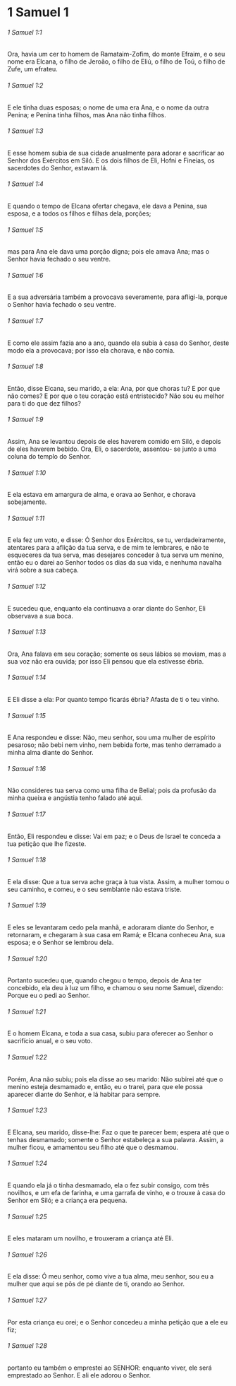 # 1 Samuel 1

###### 1 Samuel 1:1

Ora, havia um cer to homem de Ramataim-Zofim, do monte Efraim, e o seu nome era Elcana, o filho de Jeroão, o filho de Eliú, o filho de Toú, o filho de Zufe, um efrateu.

###### 1 Samuel 1:2

E ele tinha duas esposas; o nome de uma era Ana, e o nome da outra Penina; e Penina tinha filhos, mas Ana não tinha filhos.

###### 1 Samuel 1:3

E esse homem subia de sua cidade anualmente para adorar e sacrificar ao Senhor dos Exércitos em Siló. E os dois filhos de Eli, Hofni e Fineias, os sacerdotes do Senhor, estavam lá.

###### 1 Samuel 1:4

E quando o tempo de Elcana ofertar chegava, ele dava a Penina, sua esposa, e a todos os filhos e filhas dela, porções;

###### 1 Samuel 1:5

mas para Ana ele dava uma porção digna; pois ele amava Ana; mas o Senhor havia fechado o seu ventre.

###### 1 Samuel 1:6

E a sua adversária também a provocava severamente, para afligi-la, porque o Senhor havia fechado o seu ventre.

###### 1 Samuel 1:7

E como ele assim fazia ano a ano, quando ela subia à casa do Senhor, deste modo ela a provocava; por isso ela chorava, e não comia.

###### 1 Samuel 1:8

Então, disse Elcana, seu marido, a ela: Ana, por que choras tu? E por que não comes? E por que o teu coração está entristecido? Não sou eu melhor para ti do que dez filhos?

###### 1 Samuel 1:9

Assim, Ana se levantou depois de eles haverem comido em Siló, e depois de eles haverem bebido. Ora, Eli, o sacerdote, assentou- se junto a uma coluna do templo do Senhor.

###### 1 Samuel 1:10

E ela estava em amargura de alma, e orava ao Senhor, e chorava sobejamente.

###### 1 Samuel 1:11

E ela fez um voto, e disse: Ó Senhor dos Exércitos, se tu, verdadeiramente, atentares para a aflição da tua serva, e de mim te lembrares, e não te esqueceres da tua serva, mas desejares conceder à tua serva um menino, então eu o darei ao Senhor todos os dias da sua vida, e nenhuma navalha virá sobre a sua cabeça.

###### 1 Samuel 1:12

E sucedeu que, enquanto ela continuava a orar diante do Senhor, Eli observava a sua boca.

###### 1 Samuel 1:13

Ora, Ana falava em seu coração; somente os seus lábios se moviam, mas a sua voz não era ouvida; por isso Eli pensou que ela estivesse ébria.

###### 1 Samuel 1:14

E Eli disse a ela: Por quanto tempo ficarás ébria? Afasta de ti o teu vinho.

###### 1 Samuel 1:15

E Ana respondeu e disse: Não, meu senhor, sou uma mulher de espírito pesaroso; não bebi nem vinho, nem bebida forte, mas tenho derramado a minha alma diante do Senhor.

###### 1 Samuel 1:16

Não consideres tua serva como uma filha de Belial; pois da profusão da minha queixa e angústia tenho falado até aqui.

###### 1 Samuel 1:17

Então, Eli respondeu e disse: Vai em paz; e o Deus de Israel te conceda a tua petição que lhe fizeste.

###### 1 Samuel 1:18

E ela disse: Que a tua serva ache graça à tua vista. Assim, a mulher tomou o seu caminho, e comeu, e o seu semblante não estava triste.

###### 1 Samuel 1:19

E eles se levantaram cedo pela manhã, e adoraram diante do Senhor, e retornaram, e chegaram à sua casa em Ramá; e Elcana conheceu Ana, sua esposa; e o Senhor se lembrou dela.

###### 1 Samuel 1:20

Portanto sucedeu que, quando chegou o tempo, depois de Ana ter concebido, ela deu à luz um filho, e chamou o seu nome Samuel, dizendo: Porque eu o pedi ao Senhor.

###### 1 Samuel 1:21

E o homem Elcana, e toda a sua casa, subiu para oferecer ao Senhor o sacrifício anual, e o seu voto.

###### 1 Samuel 1:22

Porém, Ana não subiu; pois ela disse ao seu marido: Não subirei até que o menino esteja desmamado e, então, eu o trarei, para que ele possa aparecer diante do Senhor, e lá habitar para sempre.

###### 1 Samuel 1:23

E Elcana, seu marido, disse-lhe: Faz o que te parecer bem; espera até que o tenhas desmamado; somente o Senhor estabeleça a sua palavra. Assim, a mulher ficou, e amamentou seu filho até que o desmamou.

###### 1 Samuel 1:24

E quando ela já o tinha desmamado, ela o fez subir consigo, com três novilhos, e um efa de farinha, e uma garrafa de vinho, e o trouxe à casa do Senhor em Siló; e a criança era pequena.

###### 1 Samuel 1:25

E eles mataram um novilho, e trouxeram a criança até Eli.

###### 1 Samuel 1:26

E ela disse: Ó meu senhor, como vive a tua alma, meu senhor, sou eu a mulher que aqui se pôs de pé diante de ti, orando ao Senhor.

###### 1 Samuel 1:27

Por esta criança eu orei; e o Senhor concedeu a minha petição que a ele eu fiz;

###### 1 Samuel 1:28

portanto eu também o emprestei ao SENHOR: enquanto viver, ele será emprestado ao Senhor. E ali ele adorou o Senhor.

